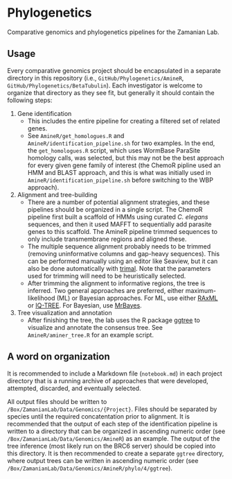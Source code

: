 # Phylogenetics

Comparative genomics and phylogenetics pipelines for the Zamanian Lab.

## Usage

Every comparative genomics project should be encapsulated in a separate directory in this repository (i.e., `GitHub/Phylogenetics/AmineR`, `GitHub/Phylogenetics/BetaTubulin`). Each investigator is welcome to organize that directory as they see fit, but generally it should contain the following steps:

  1. Gene identification
      - This includes the entire pipeline for creating a filtered set of related genes.
      - See `AmineR/get_homologues.R` and `AmineR/identification_pipeline.sh` for two examples. In the end, the `get_homologues.R` script, which uses WormBase ParaSite homology calls, was selected, but this may not be the best approach for every given gene family of interest (the ChemoR pipline used an HMM and BLAST approach, and this is what was initially used in `AmineR/identification_pipeline.sh` before switching to the WBP approach).
  2. Alignment and tree-building
      - There are a number of potential alignment strategies, and these pipelines should be organized in a single script. The ChemoR pipeline first built a scaffold of HMMs using curated *C. elegans* sequences, and then it used MAFFT to sequentially add parasite genes to this scaffold. The AmineR pipeline trimmed sequences to only include transmembrane regions and aligned these.
      - The multiple sequence alignment probably needs to be trimmed (removing uninformative columns and gap-heavy sequences). This can be performed manually using an editor like Seaview, but it can also be done automatically with [trimal](http://trimal.cgenomics.org/). Note that the parameters used for trimming will need to be heuristically selected.
      - After trimming the alignment to informative regions, the tree is inferred. Two general approaches are preferred, either maximum-likelihood (ML) or Bayesian approaches. For ML, use either [RAxML](https://cme.h-its.org/exelixis/web/software/raxml/index.html) or [IQ-TREE](http://www.iqtree.org/). For Bayesian, use [MrBayes](http://nbisweden.github.io/MrBayes/).
  3. Tree visualization and annotation
      - After finishing the tree, the lab uses the R package [ggtree](https://guangchuangyu.github.io/ggtree-book/chapter-ggtree.html) to visualize and annotate the consensus tree. See `AmineR/aminer_tree.R` for an example script.

## A word on organization

It is recommended to include a Markdown file (`notebook.md`) in each project directory that is a running archive of approaches that were developed, attempted, discarded, and eventually selected.

All output files should be written to `/Box/ZamanianLab/Data/Genomics/{Project}`. Files should be separated by species until the required concatentation prior to alignment. It is recommended that the output of each step of the identification pipeline is written to a directory that can be organized in ascending numeric order (see `/Box/ZamanianLab/Data/Genomics/AmineR`) as an example. The output of the tree inference (most likely run on the BRC6 server) should be copied into this directory. It is then recommended to create a separate `ggtree` directory, where output trees can be written in ascending numeric order (see `/Box/ZamanianLab/Data/Genomics/AmineR/phylo/4/ggtree`).
